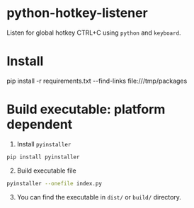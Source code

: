 # python-hotkey-listener
Listen for global hotkey CTRL+C using `python` and `keyboard`.

# Install
pip install -r requirements.txt --find-links file:///tmp/packages

# Build executable: platform dependent
1. Install `pyinstaller`
``` bash
pip install pyinstaller
```
2. Build executable file
``` bash
pyinstaller --onefile index.py
```
3. You can find the executable in `dist/` or `build/` directory.
